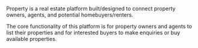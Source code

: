 Property  is  a real estate platform built/designed to  connect property owners, agents, and potential homebuyers/renters.

The core functionality of this platform is for property owners and agents to list their properties and for interested buyers to make enquiries or buy available properties.
